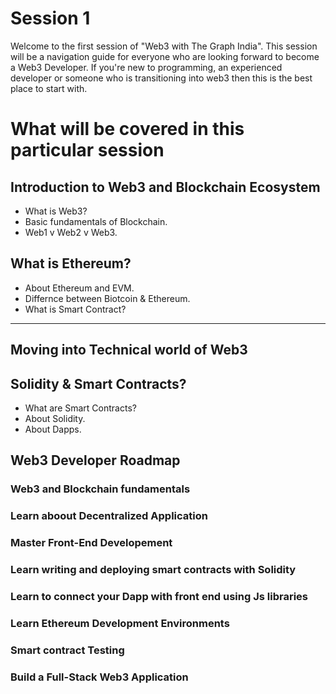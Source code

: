 # Session 1

Welcome to the first session of "Web3 with The Graph India". This session will be a navigation guide for everyone who are looking forward to become a Web3 Developer. If you're new to programming, an experienced developer or someone who is transitioning into web3 then this is the best place to start with.  

# What will be covered in this particular session


## Introduction to Web3 and Blockchain Ecosystem


- What is Web3?
- Basic fundamentals of Blockchain.
- Web1 v Web2 v Web3.


## What is Ethereum?

- About Ethereum and EVM.
- Differnce between Biotcoin & Ethereum.
- What is Smart Contract?

--- 

## Moving into Technical world of Web3 


## Solidity & Smart Contracts?

- What are Smart Contracts?
- About Solidity.
- About Dapps.


## Web3 Developer Roadmap


### Web3 and Blockchain fundamentals

### Learn aboout Decentralized Application

### Master Front-End Developement

### Learn writing and deploying smart contracts with Solidity

### Learn to connect your Dapp with front end using Js libraries

### Learn Ethereum Development Environments

### Smart contract Testing

### Build a Full-Stack Web3 Application